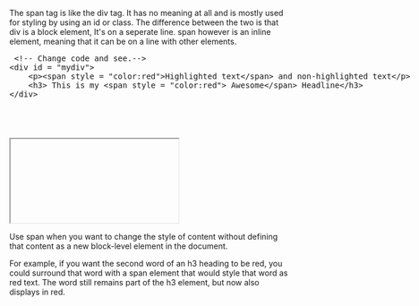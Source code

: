 
<p>The span tag is like the div tag. It has no meaning at all and is mostly used for styling by using an id or class. The difference between the two is that div is a block element, It's on a seperate line. span however is an inline element, meaning that it can be on a line with other elements.</p>

<section>  
    <div ui-ace ="{useWrapMode: 'true', showGutter : 'true', theme:'monokai', mode: 'html', previewId:'preview',
		onLoad: htmlcssjsContentOnLoaded,
		rendererOptions: { fontSize: 16 },
		advanced: { highlightActiveLine: true}
	}" style="min-height:150px;"><xmp> <!-- Change code and see.-->
<div id = "mydiv">
	<p><span style = "color:red">Highlighted text</span> and non-highlighted text</p>
	<h3> This is my <span style = "color:red"> Awesome</span> Headline</h3>
</div></xmp>
	</div>
	<div>
        <iframe id="preview"></iframe>
    </div>
</section>

<p>Use span when you want to change the style of content without defining that content as a new block-level element in the document.</p>
<p>For example, if you want the second word of an h3 heading to be red, you could surround that word with a span element that would style that word as red text. The word still remains part of the h3 element, but now also displays in red.</p>

